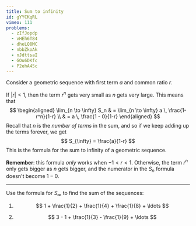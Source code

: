 ```yaml
---
title: Sum to infinity
id: gYYCKqRL
vimeo: 111
problems:
  - zIfJopdp
  - vHEh6T84
  - dheLQ8MC
  - nbbZkoAk
  - nJdttsaI
  - GOu6DKfc
  - P2ehA45c
---
```


Consider a geometric sequence with first term $a$ and common ratio $r$.

If $|r| < 1$, then the term $r^n$ gets very small as $n$ gets very large. This means that
$$
\begin{aligned}
\lim_{n \to \infty} S_n & = \lim_{n \to \infty} a \, \frac{1-r^n}{1-r} \\
& = a \, \frac{1 - 0}{1-r}
\end{aligned}
$$
Recall that $n$ is the *number of terms* in the sum, and so if we keep adding up the terms forever, we get
$$
S_{\infty} = \frac{a}{1-r}
$$
This is the formula for the sum to infinity of a geometric sequence.

**Remember**: this formula *only* works when $-1 < r < 1$. Otherwise, the term $r^n$ only gets bigger as $n$ gets bigger, and the numerator in the $S_n$ formula doesn't become $1 - 0$.

---

Use the formula for $S_{\infty}$ to find the sum of the sequences:

 1. $$
    1 + \frac{1}{2} + \frac{1}{4} + \frac{1}{8} + \ldots
    $$

 1. $$
    3 - 1 + \frac{1}{3} - \frac{1}{9} + \ldots
    $$
